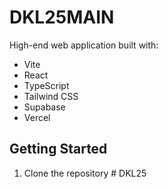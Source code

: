 # DKL25MAIN

High-end web application built with:
- Vite
- React
- TypeScript
- Tailwind CSS
- Supabase
- Vercel

## Getting Started

1. Clone the repository
#   D K L 2 5  
 